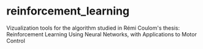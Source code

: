 # reinforcement_learning
Vizualization tools for the algorithm studied in Rémi Coulom's thesis: Reinforcement Learning Using Neural Networks, with Applications to Motor Control

